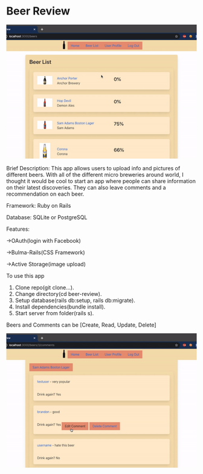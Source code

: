 # Beer Review


![gif one](https://github.com/blee2125/beer-review/blob/master/beer-review-1.gif)


Brief Description: This app allows users to upload info and pictures of different beers. With all of the different micro breweries around world, I thought it would be cool to start an app where people can share information on their latest discoveries. They can also leave comments and a recommendation on each beer.

Framework: Ruby on Rails

Database: SQLite or PostgreSQL

Features: 

  ->OAuth(login with Facebook)

  ->Bulma-Rails(CSS Framework)

  ->Active Storage(image upload)

To use this app
1. Clone repo(git clone...).
2. Change directory(cd beer-review).
3. Setup database(rails db:setup, rails db:migrate).
4. Install dependencies(bundle install).
5. Start server from folder(rails s).

Beers and Comments can be [Create, Read, Update, Delete]


![gif two](https://github.com/blee2125/beer-review/blob/master/beer-review-2.gif)
